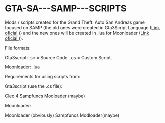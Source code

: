 # GTA-SA---SAMP---SCRIPTS
Mods / scripts created for the Grand Theft: Auto San Andreas game focused on SAMP (the old ones were created in Gta3Script Language (<a href=“https://gtaforums.com/topic/876530-gta3script-toolchain/“>Link oficial </a>)) and the new ones will be created in .lua for Moonloader (<a href=“https://gtaforums.com/topic/890987-moonloader/“>Link oficial </a>)).

File formats:

Gta3script:
.sc = Source Code.
.cs = Custom Script.

Moonloader:
.lua

Requirements for using scripts from:

Gta3script (use the .cs file):

Cleo 4
Sampfuncs
Modloader (maybe)

Moonloader:

Moonloader (obviously)
Sampfuncs
Modloader(maybe)
